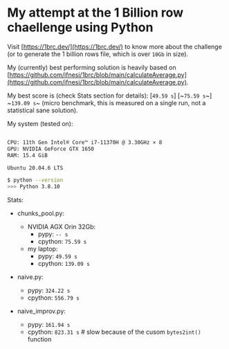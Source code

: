 # My attempt at the 1 Billion row chaellenge using Python

Visit [https://1brc.dev/](https://1brc.dev/) to know more about the challenge (or to generate the 1 billion rows file, which is over `10Gb` in size).

My (currently) best performing solution is heavily based on [https://github.com/ifnesi/1brc/blob/main/calculateAverage.py](https://github.com/ifnesi/1brc/blob/main/calculateAverage.py).

My best score is (check Stats section for details): [`49.59 s`] [~`75.59 s`~] ~`139.09 s`~ (micro benchmark, this is measured on a single run, not a statistical sane solution).

My system (tested on):

```bash

CPU: 11th Gen Intel® Core™ i7-11370H @ 3.30GHz × 8
GPU: NVIDIA GeForce GTX 1650
RAM: 15.4 GiB

Ubuntu 20.04.6 LTS

$ python --version
>>> Python 3.8.10

```

Stats:

- chunks_pool.py:
  * NVIDIA AGX Orin 32Gb:
    + pypy: `-- s`
    + cpython: `75.59 s`
  * my laptop:
    + pypy: `49.59 s`
    + cpython: `139.09 s`

- naive.py:
  * pypy: `324.22 s`
  * cpython: `556.79 s`

- naive_improv.py:
  * pypy: `161.94 s`
  * cpython: `823.31 s`  # slow because of the cusom `bytes2int()` function
